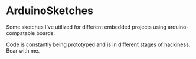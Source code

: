 # ArduinoSketches
Some sketches I've utilized for different embedded projects using arduino-compatable boards.

Code is constantly being prototyped and is in different stages of hackiness. Bear with me.
